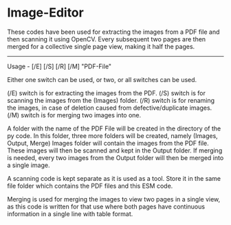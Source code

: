 # Image-Editor

These codes have been used for extracting the images from a PDF file and then scanning it using OpenCV.
Every subsequent two pages are then merged for a collective single page view, making it half the pages.

--------------------------------------------------

Usage - [/E] [/S] [/R] [/M] "PDF-File"

Either one switch can be used, or two, or all switches can be used.

(/E) switch is for extracting the images from the PDF.
(/S) switch is for scanning the images from the (Images) folder.
(/R) switch is for renaming the images, in case of deletion caused from defective/duplicate images.
(/M) switch is for merging two images into one.

A folder with the name of the PDF File will be created in the directory of the py code.
In this folder, three more folders will be created, namely (Images, Output, Merge)
Images folder will contain the images from the PDF file. These images will then be scanned
and kept in the Output folder. If merging is needed, every two images from the Output folder
 will then be merged into a single image.

A scanning code is kept separate as it is used as a tool. Store it in the same file
folder which contains the PDF files and this ESM code.

Merging is used for merging the images to view two pages in a single view, as this code is written 
for that use where both pages have continuous information in a single line with table format.


